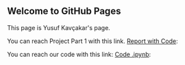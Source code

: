 ## Welcome to GitHub Pages

This page is Yusuf Kavçakar's page.

You can reach Project Part 1 with this link.
[Report with Code](https://bu-ie-423.github.io/fall-23-YusufKAvcakar/Part1.pdf):

You can reach our code with this link:
[Code .ipynb](https://bu-ie-423.github.io/fall-23-YusufKAvcakar/423_proje.ipynb):
